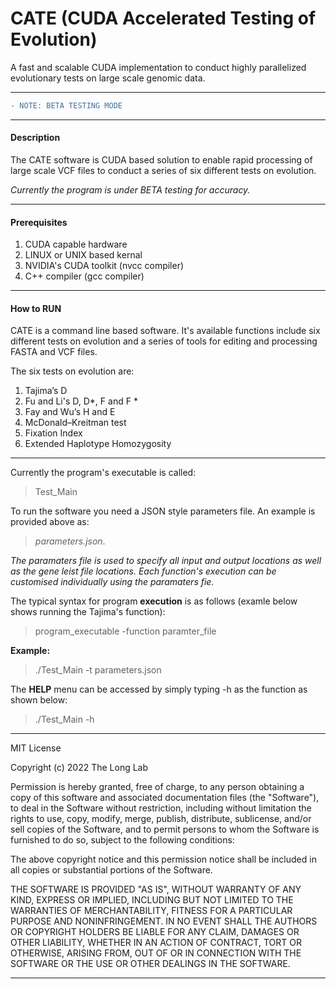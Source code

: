 # CATE (CUDA Accelerated Testing of Evolution)

A fast and scalable CUDA implementation to conduct highly parallelized evolutionary tests on large scale genomic data.

---

```diff
- NOTE: BETA TESTING MODE
```

---
#### Description

The CATE software is CUDA based solution to enable rapid processing of large scale VCF files to conduct a series of six different tests on evolution.

*Currently the program is under BETA testing for accuracy.*

---

#### Prerequisites

1. CUDA capable hardware
2. LINUX or UNIX based kernal
3. NVIDIA's CUDA toolkit (nvcc compiler)
4. C++ compiler (gcc compiler)

---

#### How to RUN

CATE is a command line based software. It's available functions include six different tests on evolution and a series of tools for editing and processing FASTA and VCF files.

The six tests on evolution are:
1. Tajima’s D
2. Fu and Li's D, D*, F and F \*
3. Fay and Wu’s H and E
4. McDonald–Kreitman test
5. Fixation Index
6. Extended Haplotype Homozygosity

---
Currently the program's executable is called:  
>Test_Main

To run the software you need a JSON style parameters file. An example is provided above as:

> *parameters.json*.

*The paramaters file is used to specify all input and output locations as well as the gene leist file locations. Each function's execution can be customised individually using the paramaters fie.*

The typical syntax for program __execution__ is as follows (examle below shows running the Tajima's function):
> program_executable -function paramter_file

__Example:__

>./Test_Main -t parameters.json

The __HELP__ menu can be accessed by simply typing -h as the function as shown below:

> ./Test_Main -h

---

MIT License

Copyright (c) 2022 The Long Lab

Permission is hereby granted, free of charge, to any person obtaining a copy
of this software and associated documentation files (the "Software"), to deal
in the Software without restriction, including without limitation the rights
to use, copy, modify, merge, publish, distribute, sublicense, and/or sell
copies of the Software, and to permit persons to whom the Software is
furnished to do so, subject to the following conditions:

The above copyright notice and this permission notice shall be included in all
copies or substantial portions of the Software.

THE SOFTWARE IS PROVIDED "AS IS", WITHOUT WARRANTY OF ANY KIND, EXPRESS OR
IMPLIED, INCLUDING BUT NOT LIMITED TO THE WARRANTIES OF MERCHANTABILITY,
FITNESS FOR A PARTICULAR PURPOSE AND NONINFRINGEMENT. IN NO EVENT SHALL THE
AUTHORS OR COPYRIGHT HOLDERS BE LIABLE FOR ANY CLAIM, DAMAGES OR OTHER
LIABILITY, WHETHER IN AN ACTION OF CONTRACT, TORT OR OTHERWISE, ARISING FROM,
OUT OF OR IN CONNECTION WITH THE SOFTWARE OR THE USE OR OTHER DEALINGS IN THE
SOFTWARE.

---
